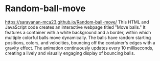 # Random-ball-move
https://saravanan-mca23.github.io/Random-ball-move/
This HTML and JavaScript code creates an interactive webpage titled "Move balls." It features a container with a white background and a border, within which multiple colorful balls move dynamically. The balls have random starting positions, colors, and velocities, bouncing off the container's edges with a gravity effect. The animation continuously updates every 10 milliseconds, creating a lively and visually engaging display of bouncing balls.
